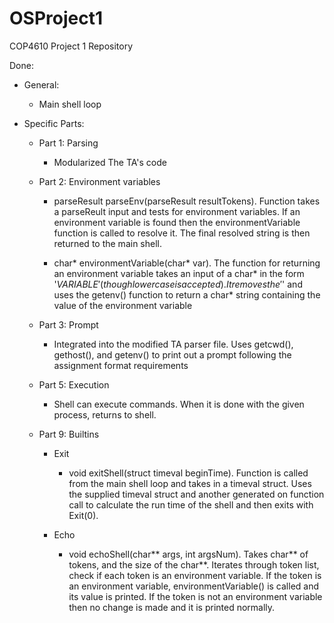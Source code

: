 # OSProject1
COP4610 Project 1 Repository

Done: 

- General:

  - Main shell loop

- Specific Parts:

  - Part 1: Parsing

    - Modularized The TA's code

  - Part 2: Environment variables

    - parseResult parseEnv(parseResult resultTokens). Function takes a parseReult input and tests for environment variables. If an environment variable is found then the environmentVariable function is called to resolve it. The final resolved string is then returned to the main shell.
    
    - char* environmentVariable(char* var). The function for returning an environment variable takes an input of a char* in the form '$VARIABLE' (though lower case is accepted). It removes the '$' and uses the getenv() function to return a char* string containing the value of the environment variable

  - Part 3: Prompt

    - Integrated into the modified TA parser file. Uses getcwd(), gethost(), and getenv() to print out a prompt following the assignment format requirements

  - Part 5: Execution

    - Shell can execute commands. When it is done with the given process, returns to shell.

  - Part 9: Builtins

    - Exit

      - void exitShell(struct timeval beginTime). Function is called from the main shell loop and takes in a timeval struct. Uses the supplied timeval struct and another generated on function call to calculate the run time of the shell and then exits with Exit(0).
    
    - Echo

      - void echoShell(char** args, int argsNum). Takes char** of tokens, and the size of the char**. Iterates through token list, check if each token is an environment variable. If the token is an environment variable, environmentVariable() is called and its value is printed. If the token is not an environment variable then no change is made and it is printed normally.
